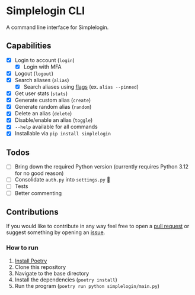 # Simplelogin CLI

A command line interface for Simplelogin.

## Capabilities

- [x] Login to account (`login`)
  - [x] Login with MFA
- [x] Logout (`logout`)
- [x] Search aliases (`alias`)
  - [x] Search aliases using [flags](https://github.com/simple-login/app/blob/master/docs/api.md#get-apiv2aliases) (ex. `alias --pinned`)
- [x] Get user stats (`stats`)
- [x] Generate custom alias (`create`)
- [x] Generate random alias (`random`)
- [x] Delete an alias (`delete`)
- [x] Disable/enable an alias (`toggle`)
- [x] `--help` available for all commands
- [x] Installable via `pip install simplelogin`

## Todos

- [ ] Bring down the required Python version (currently requires Python 3.12 for no good reason)
- [ ] Consolidate `auth.py` into `settings.py` :construction:
- [ ] Tests
- [ ] Better commenting

## Contributions

If you would like to contribute in any way feel free to open a [pull request](https://github.com/joedemcher/simplelogin-cli/pulls) or suggest something by opening an [issue](https://github.com/joedemcher/simplelogin-cli/issues).

### How to run

1. [Install Poetry](https://python-poetry.org/docs/#installing-with-pipx)
2. Clone this repository
3. Navigate to the base directory
4. Install the dependencies (`poetry install`)
5. Run the program (`poetry run python simplelogin/main.py`)
